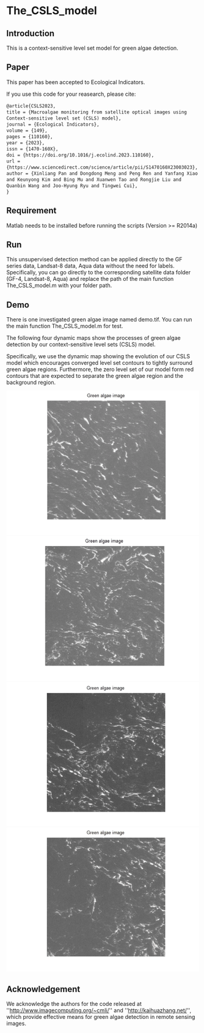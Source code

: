 # The_CSLS_model

## Introduction

This is a context-sensitive level set model for green algae detection.

## Paper

This paper has been accepted to Ecological Indicators.

If you use this code for your reasearch, please cite:

```
@article{CSLS2023,
title = {Macroalgae monitoring from satellite optical images using Context-sensitive level set (CSLS) model},
journal = {Ecological Indicators},
volume = {149},
pages = {110160},
year = {2023},
issn = {1470-160X},
doi = {https://doi.org/10.1016/j.ecolind.2023.110160},
url = {https://www.sciencedirect.com/science/article/pii/S1470160X23003023},
author = {Xinliang Pan and Dongdong Meng and Peng Ren and Yanfang Xiao and Keunyong Kim and Bing Mu and Xuanwen Tao and Rongjie Liu and Quanbin Wang and Joo-Hyung Ryu and Tingwei Cui},
}
```

## Requirement

Matlab needs to be installed before running the scripts (Version >= R2014a)

## Run

This unsupervised detection method can be applied directly to the GF series data, Landsat-8 data, Aqua data without the need for labels. Specifically, you can go directly to the corresponding satellite data folder (GF-4, Landsat-8, Aqua) and replace the path of the main function The_CSLS_model.m with your folder path. 

## Demo

There is one investigated green algae image named demo.tif. You can run the main function The_CSLS_model.m for test.

The following four dynamic maps show the processes of green algae detection by our context-sensitive level sets (CSLS) model.

Specifically, we use the dynamic map showing the evolution of our CSLS model which encourages converged level set contours to tightly surround green algae regions. Furthermore, the zero level set of our model form red contours that are expected to separate the green algae region and the background region.

![image](https://github.com/DongdongMeng/The_CSLS_model/blob/master/Sample%201.gif)
![image](https://github.com/DongdongMeng/The_CSLS_model/blob/master/Sample%202.gif)
![image](https://github.com/DongdongMeng/The_CSLS_model/blob/master/Sample%203.gif)
![image](https://github.com/DongdongMeng/The_CSLS_model/blob/master/Sample%204.gif)

## Acknowledgement

We acknowledge the authors for the code released at ''http://www.imagecomputing.org/~cmli/'' and ''http://kaihuazhang.net/'', which provide effective means for green algae detection in remote sensing images.
